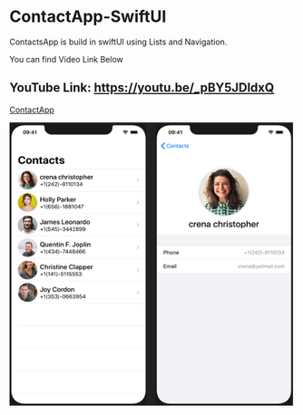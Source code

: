 # ContactApp-SwiftUI

 ContactsApp is build in swiftUI using Lists and Navigation.

 You can find Video Link Below

## YouTube Link: https://youtu.be/_pBY5JDldxQ

[ContactApp](https://youtu.be/_pBY5JDldxQ)

<img src="https://github.com/vraj6198/ContactApp-SwiftUI/blob/main/ContactsApp.png?raw=true" width="500" height="500">
